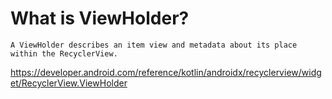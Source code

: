 # What is ViewHolder?

```
A ViewHolder describes an item view and metadata about its place within the RecyclerView.
```

https://developer.android.com/reference/kotlin/androidx/recyclerview/widget/RecyclerView.ViewHolder
